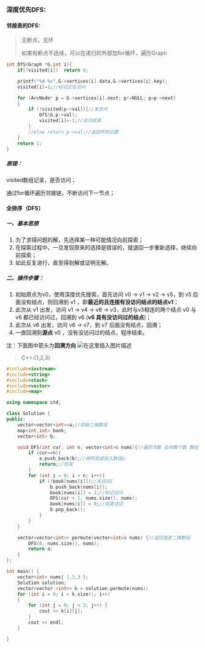 ### 深度优先DFS:



#### 邻接表的DFS:

> 无断点，无环
>
> 如果有断点不连续，可以在递归的外部加for循环，遍历Graph

```c
int DfS(Graph *G,int i){
    if(!visited[i])  return 0;

    printf("%d %c",G->vertices[i].data,G->vertices[i].key);
    visited[i]=1;//标记正在访问

    for (ArcNode* p = G->vertices[i].next; p!=NULL; p=p->next)
    {
        if (!visited[p->val]){//未访问
            DfS(G,p->val);
            visited[i]=-1;//访问结束
        }
        //else return p->val;//返回环的位置
    }
    return 1;
}

```

##### 原理：

visited数组记录，是否访问；

通过for循环遍历邻接链，不断访问下一节点；



#### 全排序（DFS）

##### 一、基本思想

1. 为了求得问题的解，先选择某一种可能情况向前探索；
2. 在探索过程中，一旦发现原来的选择是错误的，就退回一步重新选择，继续向前探索；
3. 如此反复进行，直至得到解或证明无解。

##### 二、操作步骤：

1. 初始原点为v0，使用深度优先搜索，首先访问 v0 -> v1 -> v2 -> v5，到 v5 后面没有结点，则回溯到 v1 ，即**最近的且连接有没访问结点的结点v1**；
2. 此次从 v1 出发，访问 v1 -> v4 -> v6 -> v3，此时与v3相连的两个结点 v0 与 v6 都已经访问过，回溯到 v6 (**v6 具有没访问过的结点**)；
3. 此次从 v6 出发，访问 v6 -> v7，到 v7 后面没有结点，回溯；
4. 一直回溯到**源点** v0 ，没有没访问过的结点，程序结束。

注：下面图中箭头为**回溯方向**
![在这里插入图片描述](https://img-blog.csdnimg.cn/30255bfd65604c058b65c0c009a00da5.png?x-oss-process=image/watermark,type_d3F5LXplbmhlaQ,shadow_50,text_Q1NETiBAMjHlsoHooqvov6vnp4PlpLQ=,size_10,color_FFFFFF,t_70,g_se,x_16#pic_center)

> C++:{1,2,3}

```c++
#include<iostream>
#include<string>
#include<stack>
#include<vector>
#include<map>

using namespace std;

class Solution {
public:
    vector<vector<int>>a;//初始二维数组
    map<int,int> book;
    vector<int> b;

    void DFS(int cur, int n, vector<int>& nums){//遍历次数 去除数个数 数组
        if (cur==n){
            a.push_back(b);//排列完成加入数组a
            return;//结束
        }
        for (int i = 0; i < n; i++){
            if (!book[nums[i]])//未访问{
                b.push_back(nums[i]);
                book[nums[i]] = 1;//标记访问
                DFS(cur + 1, nums.size(), nums);
                book[nums[i]] = 0;//结束访问
                b.pop_back();
            }
        }
    }

    vector<vector<int>> permute(vector<int>& nums) {//返回值是二维数组
        DFS(0, nums.size(), nums);
        return a;
    }
};

int main() {
    vector<int> nums{ 1,2,3 };
    Solution solution;
    vector<vector <int>> k = solution.permute(nums);
    for (int i = 0; i < k.size(); i++)
    {
        for (int j = 0; j < 3; j++) {
            cout << k[i][j];
        }
        cout << endl;
    }

}
```

